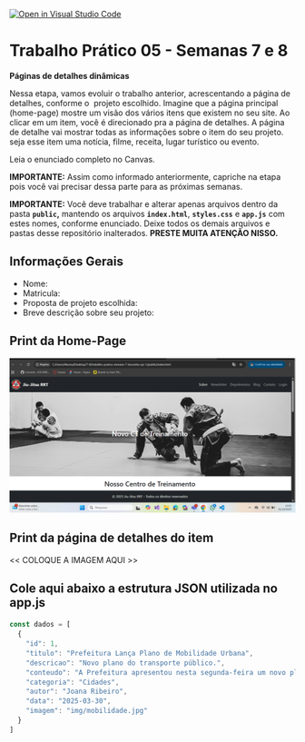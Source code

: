 [![Open in Visual Studio Code](https://classroom.github.com/assets/open-in-vscode-2e0aaae1b6195c2367325f4f02e2d04e9abb55f0b24a779b69b11b9e10269abc.svg)](https://classroom.github.com/online_ide?assignment_repo_id=20788830&assignment_repo_type=AssignmentRepo)
# Trabalho Prático 05 - Semanas 7 e 8

**Páginas de detalhes dinâmicas**

Nessa etapa, vamos evoluir o trabalho anterior, acrescentando a página de detalhes, conforme o  projeto escolhido. Imagine que a página principal (home-page) mostre um visão dos vários itens que existem no seu site. Ao clicar em um item, você é direcionado pra a página de detalhes. A página de detalhe vai mostrar todas as informações sobre o item do seu projeto. seja esse item uma notícia, filme, receita, lugar turístico ou evento.

Leia o enunciado completo no Canvas. 

**IMPORTANTE:** Assim como informado anteriormente, capriche na etapa pois você vai precisar dessa parte para as próximas semanas. 

**IMPORTANTE:** Você deve trabalhar e alterar apenas arquivos dentro da pasta **`public`,** mantendo os arquivos **`index.html`**, **`styles.css`** e **`app.js`** com estes nomes, conforme enunciado. Deixe todos os demais arquivos e pastas desse repositório inalterados. **PRESTE MUITA ATENÇÃO NISSO.**

## Informações Gerais

- Nome:
- Matricula:
- Proposta de projeto escolhida:
- Breve descrição sobre seu projeto:

## Print da Home-Page
![alt text](<public/img/Captura de tela 2025-10-01 235313.png>)


## Print da página de detalhes do item

<<  COLOQUE A IMAGEM AQUI >>

## Cole aqui abaixo a estrutura JSON utilizada no app.js

```javascript
const dados = [
  {
    "id": 1,
    "titulo": "Prefeitura Lança Plano de Mobilidade Urbana",
    "descricao": "Novo plano do transporte público.",
    "conteudo": "A Prefeitura apresentou nesta segunda-feira um novo plano de mobilidade urbana.",
    "categoria": "Cidades",
    "autor": "Joana Ribeiro",
    "data": "2025-03-30",
    "imagem": "img/mobilidade.jpg"
  }
]
```